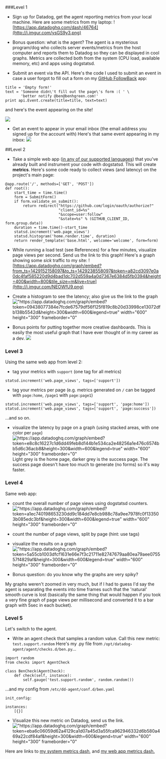 ###Level 1

* Sign up for Datadog, get the agent reporting metrics from your local machine.
Here are some metrics from my laptop:
![https://app.datadoghq.com/dash/46764](http://i.imgur.com/ysGS9y3.png) 

* Bonus question: what is the agent?
The agent is a mysterious program/dog who collects server events/metrics from the host computer and reports them to Datadog so they can be displayed in cool graphs. Metrics are collected both from the system (CPU load, available memory, etc) and apps using dogstatsd.

* Submit an event via the API.
Here's the code I used to submit an event in case a user forgot to fill out a form on my [GitHub FollowBack](http://githubfollowback.projects.benhgreen.com) app:
```
title = 'Empty form!'
text = 'Someone didn\'t fill out the page\'s form :( ' \
       'better notify @ben@benhgreen.com!'
print api.Event.create(title=title, text=text)
```

and here's the event appearing on the site!

![](http://i.imgur.com/MCJc5kC.png) 


* Get an event to appear in your email inbox (the email address you signed up for the account with)
Here's that same event appearing in my inbox:
![](http://i.imgur.com/rdArpYa.png) 

##Level 2

* Take a simple web app ([in any of our supported languages](http://docs.datadoghq.com/libraries/)) that you've already built and instrument your code with dogstatsd. This will create **metrics**.
Here's some code ready to collect views (and latency) on the project's main page:
```
@app.route('/', methods=['GET', 'POST'])
def root():
    start_time = time.time()
    form = SubmitForm()
    if form.validate_on_submit():
        return redirect("https://github.com/login/oauth/authorize?"
                        "client_id=%s"
                        "&scope=user:follow"
                        "&state=%s" % (GITHUB_CLIENT_ID, form.group.data))
    duration = time.time()-start_time
    statsd.increment('web.page_views')
    statsd.histogram('home.render.time', duration)
    return render_template('base.html', welcome='welcome', form=form)
```

* While running a load test (see References) for a few minutes, visualize page views per second. Send us the link to this graph!
Here's a graph showing some *sick* traffic to my site:
![https://app.datadoghq.com/graph/embed?from_ts=1429152158097&to_ts=1429238558097&token=a82cd3097e0a0dc4faf585220d9d4bad1dc702d559a4a0d7367e6384d5fb0394&height=400&width=800&tile_size=m&live=true](http://i.imgur.com/NEOWfU9.png) 

* Create a histogram to see the latency; also give us the link to the graph
!["https://app.datadoghq.com/graph/embed?token=09438077384e7fcde67579df56f125f819c8b20d33998ce13072dfb138b5542d&height=300&width=600&legend=true" width="600" height="300" frameborder="0"](http://i.imgur.com/tLOxmax.png)

* Bonus points for putting together more creative dashboards.
This is easily the most useful graph that I have ever thought of in my career as a dev.
![](http://i.imgur.com/aocSGN7.png)  

### Level 3

Using the same web app from level 2:
* tag your metrics with `support` (one tag for all metrics)
```
statsd.increment('web.page_views', tags=['support'])
```
* tag your metrics per page (e.g. metrics generated on `/` can be tagged with `page:home`, `/page1` with  `page:page1`)
```
statsd.increment('web.page_views', tags=['support', 'page:home'])
statsd.increment('web.page_views', tags=['support', 'page:success'])
```
...and so on.

* visualize the latency by page on a graph (using stacked areas, with one color per `page`)
![https://app.datadoghq.com/graph/embed?token=e8c8c16227c1d6dd49feb8d144b1e534ca2e48256a1e476c6574bb5d6c36acb8&height=300&width=600&legend=true" width="600" height="300" frameborder="0"](http://i.imgur.com/PM3Lezq.png)
Light grey is the home page, darker grey is the success page. The success page doesn't have too much to generate (no forms) so it's way faster.

### Level 4

Same web app:

* count the overall number of page views using dogstatsd counters.
!["https://app.datadoghq.com/graph/embed?token=a1ec740198653230dd9c184dd7e8cb988c78a9ee7978fc0f133503b085edc3bf&height=300&width=600&legend=true" width="600" height="300" frameborder="0"](http://i.imgur.com/6KuU9UK.png) 

* count the number of page views, split by page (hint: use tags)
* visualize the results on a graph
!["https://app.datadoghq.com/graph/embed?token=5a55cb1003dfcf1631e66e7f3c21711e82747679aa80ea79aee075557f4829af&height=300&width=600&legend=true" width="600" height="300" frameborder="0"](http://i.imgur.com/bNMx8yx.png) 
* Bonus question: do you know why the graphs are very spiky?

My graphs weren't zoomed in very much, but if I had to guess I'd say the agent is separating the events into time frames such that the 'natural' smooth curve is lost (basically the same thing that would happen if you took a very fine graph of page views per millisecond and converted it to a bar graph with 5sec in each bucket).

### Level 5

Let's switch to the agent.

* Write an agent check that samples a random value. Call this new metric: `test.support.random`
Here's my .py file from `/opt/datadog-agent/agent/checks.d/ben.py`...
```
import random
from checks import AgentCheck

class BenCheck(AgentCheck):
	def check(self, instance):
		self.gauge('test.support.random', random.random())
```
...and my config from `/etc/dd-agent/conf.d/ben.yaml` 
```
init_config:

instances:
    [{}]
```
* Visualize this new metric on Datadog, send us the link.
!["https://app.datadoghq.com/graph/embed?token=eba6c06059d62a4129ca1d07a45d3a55fca962946332d6b580a469a22cdf84af&height=300&width=600&legend=true" width="600" height="300" frameborder="0"](http://i.imgur.com/XAEpevH.png) 

Here are links to [my system metrics dash](https://app.datadoghq.com/dash/46764), and [my web app metrics dash.](https://app.datadoghq.com/dash/46759)